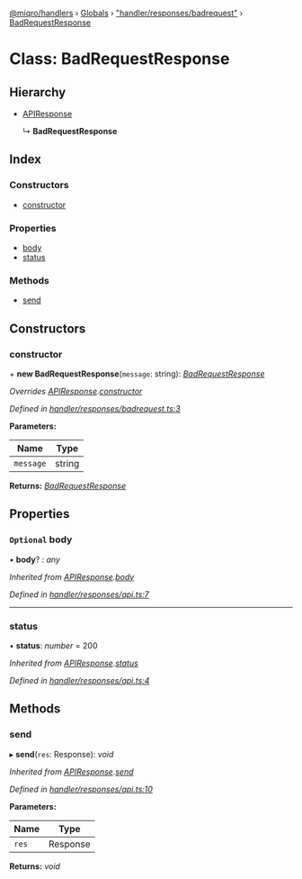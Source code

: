 [@miqro/handlers](../README.md) › [Globals](../globals.md) › ["handler/responses/badrequest"](../modules/_handler_responses_badrequest_.md) › [BadRequestResponse](_handler_responses_badrequest_.badrequestresponse.md)

# Class: BadRequestResponse

## Hierarchy

* [APIResponse](_handler_responses_api_.apiresponse.md)

  ↳ **BadRequestResponse**

## Index

### Constructors

* [constructor](_handler_responses_badrequest_.badrequestresponse.md#constructor)

### Properties

* [body](_handler_responses_badrequest_.badrequestresponse.md#optional-body)
* [status](_handler_responses_badrequest_.badrequestresponse.md#status)

### Methods

* [send](_handler_responses_badrequest_.badrequestresponse.md#send)

## Constructors

###  constructor

\+ **new BadRequestResponse**(`message`: string): *[BadRequestResponse](_handler_responses_badrequest_.badrequestresponse.md)*

*Overrides [APIResponse](_handler_responses_api_.apiresponse.md).[constructor](_handler_responses_api_.apiresponse.md#constructor)*

*Defined in [handler/responses/badrequest.ts:3](https://github.com/claukers/miqro-express/blob/8fe809c/src/handler/responses/badrequest.ts#L3)*

**Parameters:**

Name | Type |
------ | ------ |
`message` | string |

**Returns:** *[BadRequestResponse](_handler_responses_badrequest_.badrequestresponse.md)*

## Properties

### `Optional` body

• **body**? : *any*

*Inherited from [APIResponse](_handler_responses_api_.apiresponse.md).[body](_handler_responses_api_.apiresponse.md#optional-body)*

*Defined in [handler/responses/api.ts:7](https://github.com/claukers/miqro-express/blob/8fe809c/src/handler/responses/api.ts#L7)*

___

###  status

• **status**: *number* = 200

*Inherited from [APIResponse](_handler_responses_api_.apiresponse.md).[status](_handler_responses_api_.apiresponse.md#status)*

*Defined in [handler/responses/api.ts:4](https://github.com/claukers/miqro-express/blob/8fe809c/src/handler/responses/api.ts#L4)*

## Methods

###  send

▸ **send**(`res`: Response): *void*

*Inherited from [APIResponse](_handler_responses_api_.apiresponse.md).[send](_handler_responses_api_.apiresponse.md#send)*

*Defined in [handler/responses/api.ts:10](https://github.com/claukers/miqro-express/blob/8fe809c/src/handler/responses/api.ts#L10)*

**Parameters:**

Name | Type |
------ | ------ |
`res` | Response |

**Returns:** *void*
